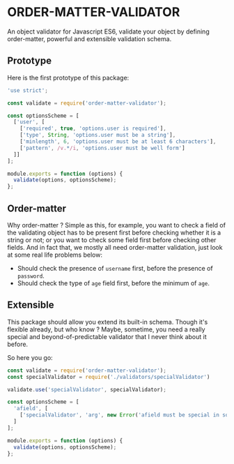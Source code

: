 # ORDER-MATTER-VALIDATOR

An object validator for Javascript ES6, validate your object by defining order-matter, powerful and extensible validation schema.

## Prototype

Here is the first prototype of this package:

```javascript
'use strict';

const validate = require('order-matter-validator');

const optionsScheme = [
  ['user', [
    ['required', true, 'options.user is required'],
    ['type', String, 'options.user must be a string'],
    ['minlength', 6, 'options.user must be at least 6 characters'],
    ['pattern', /v.*/i, 'options.user must be well form']
  ]]
];

module.exports = function (options) {
  validate(options, optionsScheme);
};
```

## Order-matter

Why order-matter ? Simple as this, for example, you want to check a field of the validating object has to be present first before checking whether it is a string or not; or you want to check some field first before checking other fields. And in fact that, we mostly all need order-matter validation, just look at some real life problems below:

- Should check the presence of `username` first, before the presence of `password`.
- Should check the type of `age` field first, before the minimum of `age`.

## Extensible

This package should allow you extend its built-in schema. Though it's flexible already, but who know ? Maybe, sometime, you need a really special and beyond-of-predictable validator that I never think about it before.

So here you go:

```javascript
const validate = require('order-matter-validator');
const specialValidator = require('./validators/specialValidator')

validate.use('specialValidator', specialValidator);

const optionsScheme = [
  'afield', [
    ['specialValidator', 'arg', new Error('afield must be special in some way')]
  ]
];

module.exports = function (options) {
  validate(options, optionsScheme);
};
```

